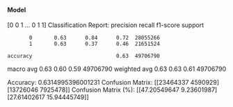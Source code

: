 #### Model
[0 0 1 ... 0 1 1]
Classification Report:
              precision    recall  f1-score   support

           0       0.63      0.84      0.72  28055266
           1       0.63      0.37      0.46  21651524

    accuracy                           0.63  49706790
   macro avg       0.63      0.60      0.59  49706790
weighted avg       0.63      0.63      0.61  49706790

Accuracy: 0.6314995396001231
Confusion Matrix:
[[23464337  4590929]
 [13726046  7925478]]
Confusion Matrix (%):
[[47.20549647  9.23601987]
 [27.61402617 15.94445749]]
